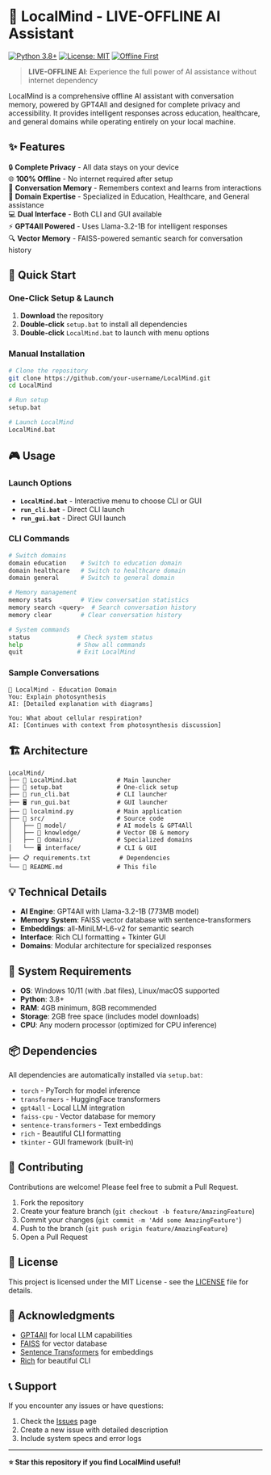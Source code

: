 # 🧠 LocalMind - LIVE-OFFLINE AI Assistant

[![Python 3.8+](https://img.shields.io/badge/python-3.8+-blue.svg)](https://www.python.org/downloads/)
[![License: MIT](https://img.shields.io/badge/License-MIT-yellow.svg)](https://opensource.org/licenses/MIT)
[![Offline First](https://img.shields.io/badge/Offline-First-green.svg)](https://github.com)

> **LIVE-OFFLINE AI**: Experience the full power of AI assistance without internet dependency

LocalMind is a comprehensive offline AI assistant with conversation memory, powered by GPT4All and designed for complete privacy and accessibility. It provides intelligent responses across education, healthcare, and general domains while operating entirely on your local machine.

## ✨ Features

🔒 **Complete Privacy** - All data stays on your device  
🌐 **100% Offline** - No internet required after setup  
🧠 **Conversation Memory** - Remembers context and learns from interactions  
🎯 **Domain Expertise** - Specialized in Education, Healthcare, and General assistance  
💻 **Dual Interface** - Both CLI and GUI available  
⚡ **GPT4All Powered** - Uses Llama-3.2-1B for intelligent responses  
🔍 **Vector Memory** - FAISS-powered semantic search for conversation history  

## 🚀 Quick Start

### One-Click Setup & Launch

1. **Download** the repository
2. **Double-click** `setup.bat` to install all dependencies
3. **Double-click** `LocalMind.bat` to launch with menu options

### Manual Installation

```bash
# Clone the repository
git clone https://github.com/your-username/LocalMind.git
cd LocalMind

# Run setup
setup.bat

# Launch LocalMind
LocalMind.bat
```

## 🎮 Usage

### Launch Options

- **`LocalMind.bat`** - Interactive menu to choose CLI or GUI
- **`run_cli.bat`** - Direct CLI launch
- **`run_gui.bat`** - Direct GUI launch

### CLI Commands

```bash
# Switch domains
domain education    # Switch to education domain
domain healthcare   # Switch to healthcare domain
domain general      # Switch to general domain

# Memory management
memory stats        # View conversation statistics
memory search <query>  # Search conversation history
memory clear        # Clear conversation history

# System commands
status             # Check system status
help               # Show all commands
quit               # Exit LocalMind
```

### Sample Conversations

```
🧠 LocalMind - Education Domain
You: Explain photosynthesis
AI: [Detailed explanation with diagrams]

You: What about cellular respiration?
AI: [Continues with context from photosynthesis discussion]
```

## 🏗️ Architecture

```
LocalMind/
├── 🚀 LocalMind.bat           # Main launcher
├── 🔧 setup.bat               # One-click setup
├── 📱 run_cli.bat             # CLI launcher
├── 🖥️ run_gui.bat             # GUI launcher
├── 🐍 localmind.py            # Main application
├── 📂 src/                    # Source code
│   ├── 🧠 model/              # AI models & GPT4All
│   ├── 💾 knowledge/          # Vector DB & memory
│   ├── 🎯 domains/            # Specialized domains
│   └── 🖥️ interface/          # CLI & GUI
├── 📋 requirements.txt        # Dependencies
└── 📖 README.md               # This file
```

## 💡 Technical Details

- **AI Engine**: GPT4All with Llama-3.2-1B (773MB model)
- **Memory System**: FAISS vector database with sentence-transformers
- **Embeddings**: all-MiniLM-L6-v2 for semantic search
- **Interface**: Rich CLI formatting + Tkinter GUI
- **Domains**: Modular architecture for specialized responses

## 🔧 System Requirements

- **OS**: Windows 10/11 (with .bat files), Linux/macOS supported
- **Python**: 3.8+ 
- **RAM**: 4GB minimum, 8GB recommended
- **Storage**: 2GB free space (includes model downloads)
- **CPU**: Any modern processor (optimized for CPU inference)

## 📦 Dependencies

All dependencies are automatically installed via `setup.bat`:

- `torch` - PyTorch for model inference
- `transformers` - HuggingFace transformers
- `gpt4all` - Local LLM integration
- `faiss-cpu` - Vector database for memory
- `sentence-transformers` - Text embeddings
- `rich` - Beautiful CLI formatting
- `tkinter` - GUI framework (built-in)

## 🤝 Contributing

Contributions are welcome! Please feel free to submit a Pull Request.

1. Fork the repository
2. Create your feature branch (`git checkout -b feature/AmazingFeature`)
3. Commit your changes (`git commit -m 'Add some AmazingFeature'`)
4. Push to the branch (`git push origin feature/AmazingFeature`)
5. Open a Pull Request

## 📄 License

This project is licensed under the MIT License - see the [LICENSE](LICENSE) file for details.

## 🙏 Acknowledgments

- [GPT4All](https://gpt4all.io/) for local LLM capabilities
- [FAISS](https://github.com/facebookresearch/faiss) for vector database
- [Sentence Transformers](https://www.sbert.net/) for embeddings
- [Rich](https://github.com/Textualize/rich) for beautiful CLI

## 📞 Support

If you encounter any issues or have questions:

1. Check the [Issues](https://github.com/your-username/LocalMind/issues) page
2. Create a new issue with detailed description
3. Include system specs and error logs

---

**⭐ Star this repository if you find LocalMind useful!**
